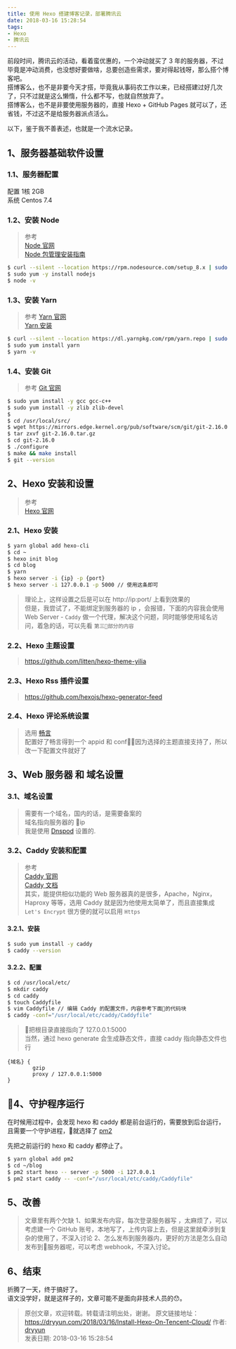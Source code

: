 ```yaml
---
title: 使用 Hexo 搭建博客记录，部署腾讯云
date: 2018-03-16 15:28:54
tags:
- Hexo
- 腾讯云
---
```


前段时间，腾讯云的活动，看着蛮优惠的，一个冲动就买了 3 年的服务器，不过毕竟是冲动消费，也没想好要做啥，总要创造些需求，要对得起钱呀，那么搭个博客吧。   
搭博客么，也不是非要今天才搭，毕竟我从事码农工作以来，已经搭建过好几次了，只不过就是这么懒惰，什么都不写，也就自然放弃了。  
搭博客么，也不是非要使用服务器的，直接 Hexo + GitHub Pages 就可以了，还省钱，不过这不是给服务器派点活么。  


以下，鉴于我不善表述，也就是一个流水记录。

## 1、服务器基础软件设置  

### 1.1、服务器配置  
配置 1核 2GB   
系统 Centos 7.4  

<!-- more --> 

### 1.2、安装 Node

> 参考   
> [Node 官网](https://nodejs.org/)  
> [Node 包管理安装指南](https://nodejs.org/en/download/package-manager/)

```bash
$ curl --silent --location https://rpm.nodesource.com/setup_8.x | sudo bash - 
$ sudo yum -y install nodejs
$ node -v
```

### 1.3、安装 Yarn
> 参考 
> [Yarn 官网](https://yarnpkg.com/zh-Hans/)  
> [Yarn 安装](https://yarnpkg.com/zh-Hans/docs/install)  

```bash
$ curl --silent --location https://dl.yarnpkg.com/rpm/yarn.repo | sudo tee /etc/yum.repos.d/yarn.repo
$ sudo yum install yarn
$ yarn -v 
```

### 1.4、安装 Git 
> 参考
> [Git 官网](https://git-scm.com/)

```bash
$ sudo yum install -y gcc gcc-c++
$ sudo yum install -y zlib zlib-devel  
$ 
$ cd /usr/local/src/
$ wget https://mirrors.edge.kernel.org/pub/software/scm/git/git-2.16.0.tar.gz 
$ tar zxvf git-2.16.0.tar.gz
$ cd git-2.16.0
$ ./configure
$ make && make install
$ git --version 
```

## 2、Hexo 安装和设置

> 参考  
> [Hexo 官网](https://hexo.io/zh-cn/) 

### 2.1、Hexo 安装

```bash
$ yarn global add hexo-cli 
$ cd ~
$ hexo init blog
$ cd blog
$ yarn
$ hexo server -i {ip} -p {port} 
$ hexo server -i 127.0.0.1 -p 5000 // 使用这条即可
```

> 理论上，这样设置之后是可以在 http://ip:port/ 上看到效果的   
> 但是，我尝试了，不能绑定到服务器的 ip ，会报错，下面的内容我会使用 Web Server - `Caddy` 做一个代理，解决这个问题，同时能够使用域名访问，着急的话，可以先看 `第三部分的内容` 

### 2.2、Hexo 主题设置
> https://github.com/litten/hexo-theme-yilia 

### 2.3、Hexo Rss 插件设置
> https://github.com/hexojs/hexo-generator-feed  

### 2.4、Hexo 评论系统设置
> 选用 [畅言](https://changyan.kuaizhan.com/)  
> 配置好了畅言得到一个 appid 和 conf，因为选择的主题直接支持了，所以改一下配置文件就好了


## 3、Web 服务器 和 域名设置

### 3.1、域名设置

> 需要有一个域名，国内的话，是需要备案的  
> 域名指向服务器的 ip  
> 我是使用 [Dnspod](https://www.dnspod.cn/) 设置的.  

### 3.2、Caddy 安装和配置

> 参考  
> [Caddy 官网](https://caddyserver.com/)  
> [Caddy 文档](https://caddyserver.com/docs)  
> 其实，能提供相似功能的 Web 服务器真的是很多，Apache，Nginx，Haproxy 等等，选用 Caddy 就是因为他使用太简单了，而且直接集成 `Let's Encrypt` 很方便的就可以启用 `Https`

#### 3.2.1、安装
```bash
$ sudo yum install -y caddy  
$ caddy --version
```
#### 3.2.2、配置
```bash
$ cd /usr/local/etc/
$ mkdir caddy
$ cd caddy
$ touch Caddyfile
$ vim Caddyfile // 编辑 Caddy 的配置文件，内容参考下面的代码块
$ caddy -conf="/usr/local/etc/caddy/Caddyfile"
```

> 把根目录直接指向了 127.0.0.1:5000  
> 当然，通过 hexo generate 会生成静态文件，直接 caddy 指向静态文件也行  
```etc
{域名} {
        gzip
        proxy / 127.0.0.1:5000
}
```

## 4、守护程序运行

在时候用过程中，会发现 hexo 和 caddy 都是前台运行的，需要放到后台运行，且需要一个守护进程，就选择了 [pm2](https://github.com/Unitech/pm2)


先把之前运行的 hexo 和 caddy 都停止了。
```bash
$ yarn global add pm2
$ cd ~/blog
$ pm2 start hexo -- server -p 5000 -i 127.0.0.1 
$ pm2 start caddy -- -conf="/usr/local/etc/caddy/Caddyfile" 
```

## 5、改善

> 文章里有两个欠缺
> 1、如果发布内容，每次登录服务器写 ，太麻烦了，可以考虑建一个 GitHub 账号，本地写了，上传内容上去，但是这里就牵涉到复杂的使用了，不深入讨论
> 2、怎么发布到服务器内，更好的方法是怎么自动发布到服务器呢，可以考虑 webhook，不深入讨论。


## 6、结束

折腾了一天，终于搞好了。  
语文没学好，就是这样子的，文章可能不是面向非技术人员的😯。




>
> 原创文章，欢迎转载。转载请注明出处，谢谢。
> 原文链接地址：https://dryyun.com/2018/03/16/Install-Hexo-On-Tencent-Cloud/
> 作者: [dryyun](https://dryyun.com/)  
> 发表日期: 2018-03-16 15:28:54
>
>






